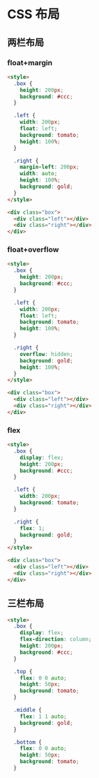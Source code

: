 # CSS 布局

<script setup>
import LayoutVisual from '~/pages/basic/layout-visual.vue'
</script>

## 两栏布局

### float+margin

<ClientOnly>
<LayoutVisual :boxStyle="{}" :leftStyle="{float:'left',width:'200px',height:'100%'}" :rightStyle="{width:'auto',height:'100%',marginLeft:'200px'}"/>
</ClientOnly>

```html
<style>
  .box {
    height: 200px;
    background: #ccc;
  }

  .left {
    width: 200px;
    float: left;
    background: tomato;
    height: 100%;
  }

  .right {
    margin-left: 200px;
    width: auto;
    height: 100%;
    background: gold;
  }
</style>

<div class="box">
  <div class="left"></div>
  <div class="right"></div>
</div>
```

### float+overflow

<ClientOnly>
<LayoutVisual :boxStyle="{}" :leftStyle="{float:'left',width:'200px',height:'100%'}" :rightStyle="{overflow:'hidden',height:'100%'}"/>
</ClientOnly>

```html
<style>
  .box {
    height: 200px;
    background: #ccc;
  }

  .left {
    width: 200px;
    float: left;
    background: tomato;
    height: 100%;
  }

  .right {
    overflow: hidden;
    background: gold;
    height: 100%;
  }
</style>

<div class="box">
  <div class="left"></div>
  <div class="right"></div>
</div>
```

### flex

<ClientOnly>
<LayoutVisual :boxStyle="{display:'flex'}" :leftStyle="{width:'200px'}" :rightStyle="{flex:1}"/></ClientOnly>

```html
<style>
  .box {
    display: flex;
    height: 200px;
    background: #ccc;
  }

  .left {
    width: 200px;
    background: tomato;
  }

  .right {
    flex: 1;
    background: gold;
  }
</style>

<div class="box">
  <div class="left"></div>
  <div class="right"></div>
</div>
```

## 三栏布局

<ClientOnly>
<LayoutVisual type="2" :boxStyle="{display:'flex',flexDirection:'column'}" :topStyle="{flex:'0 0 auto',height:'50px'}" :middleStyle="{flex:'1 1 auto'}" :bottomStyle="{flex:'0 0 auto',height:'50px'}" />
</ClientOnly>

```html
<style>
  .box {
    display: flex;
    flex-direction: column;
    height: 200px;
    background: #ccc;
  }

  .top {
    flex: 0 0 auto;
    height: 50px;
    background: tomato;
  }

  .middle {
    flex: 1 1 auto;
    background: gold;
  }

  .bottom {
    flex: 0 0 auto;
    height: 50px;
    background: tomato;
  }
```
